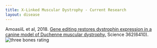 ```yaml
---
title: X-Linked Muscular Dystrophy - Current Research
layout: disease
---
```


AmoasiiL et al, 2018. [Gene editing restores dystrophin expression in a canine model of Duchenne muscular dystrophy.](https://www.ncbi.nlm.nih.gov/pubmed/30166439) Science 362(6410). ![three bones rating](/img/3-bones.png)

##
